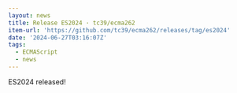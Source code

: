 ```yaml
---
layout: news
title: Release ES2024 · tc39/ecma262
item-url: 'https://github.com/tc39/ecma262/releases/tag/es2024'
date: '2024-06-27T03:16:07Z'
tags:
  - ECMAScript
  - news
---
```

ES2024 released!
